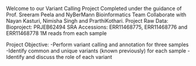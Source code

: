 Welcome to our Variant Calling Project
Completed under the guidance of Prof. Sreeram Peela and NyBerMann Bioinformatics Team 
Collaborate with Nayan Kasturi, Nimisha Singh and PrarthiKothari.
Project Raw Data:
Bioproject: PRJEB62494
SRA Accessions: ERR11468775, ERR11468776 and ERR11468778
1M reads from each sample

Project Objective:
-Perform variant calling and annotation for three samples
-Identify common and unique variants (known previously) for each sample
-Identify and discuss the role of each variant
